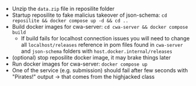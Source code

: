 - Unzip the `data.zip` file in reposilite folder
- Startup reposilite to fake malicius takeover of json-schema: `cd reposilite && docker compose up -d && cd ..`
- Build docker images for cwa-server: `cd cwa-server && docker compose build`
    - If build fails for localhost connection issues you will need to change all `localhost/releases` reference in pom files found in `cwa-server` and `json-schema` folders with `host.docker.internal/releases`
- (optional) stop reposilite docker image, it may brake things later
- Run docker images for cwa-server: `docker compose up`
- One of the service (e.g. submission) should fail after few seconds with "Pirates!" output -> that comes from the highjacked class